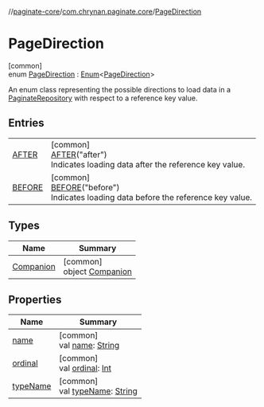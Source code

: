 //[paginate-core](../../../index.md)/[com.chrynan.paginate.core](../index.md)/[PageDirection](index.md)

# PageDirection

[common]\
enum [PageDirection](index.md) : [Enum](https://kotlinlang.org/api/latest/jvm/stdlib/kotlin/-enum/index.html)&lt;[PageDirection](index.md)&gt; 

An enum class representing the possible directions to load data in a [PaginateRepository](../-paginate-repository/index.md) with respect to a reference key value.

## Entries

| | |
|---|---|
| [AFTER](-a-f-t-e-r/index.md) | [common]<br>[AFTER](-a-f-t-e-r/index.md)("after")<br>Indicates loading data after the reference key value. |
| [BEFORE](-b-e-f-o-r-e/index.md) | [common]<br>[BEFORE](-b-e-f-o-r-e/index.md)("before")<br>Indicates loading data before the reference key value. |

## Types

| Name | Summary |
|---|---|
| [Companion](-companion/index.md) | [common]<br>object [Companion](-companion/index.md) |

## Properties

| Name | Summary |
|---|---|
| [name](-b-e-f-o-r-e/index.md#-372974862%2FProperties%2F-1207083043) | [common]<br>val [name](-b-e-f-o-r-e/index.md#-372974862%2FProperties%2F-1207083043): [String](https://kotlinlang.org/api/latest/jvm/stdlib/kotlin/-string/index.html) |
| [ordinal](-b-e-f-o-r-e/index.md#-739389684%2FProperties%2F-1207083043) | [common]<br>val [ordinal](-b-e-f-o-r-e/index.md#-739389684%2FProperties%2F-1207083043): [Int](https://kotlinlang.org/api/latest/jvm/stdlib/kotlin/-int/index.html) |
| [typeName](type-name.md) | [common]<br>val [typeName](type-name.md): [String](https://kotlinlang.org/api/latest/jvm/stdlib/kotlin/-string/index.html) |
